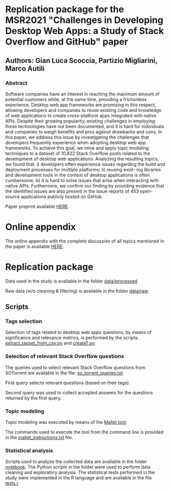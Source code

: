 # Replication package for the MSR2021 "Challenges in Developing Desktop Web Apps: a Study of Stack Overflow and GitHub" paper

## Authors: Gian Luca Scoccia, Partizio Migliarini, Marco Autili

### Abstract

Software companies have an interest in reaching the maximum amount of potential customers while, at the same time, providing a frictionless experience. Desktop web app frameworks are promising in this respect, allowing developers and companies to reuse existing code and knowledge of web applications to create cross-platform apps integrated with native APIs. Despite their growing popularity, existing challenges in employing these technologies have not been documented, and it is hard for individuals and companies to weigh benefits and pros against drawbacks and cons.
In this paper, we address this issue by investigating the challenges that developers frequently experience when adopting desktop web app frameworks. To achieve this goal, we mine and apply topic modeling techniques to a dataset of 10,822 Stack Overflow posts related to the development of desktop web applications. Analyzing the resulting topics, we found that: i) developers often experience issues regarding the build and deployment processes for multiple platforms; ii) reusing exist- ing libraries and development tools in the context of desktop applications is often cumbersome; iii) it is hard to solve issues that arise when interacting with native APIs. Furthermore, we confirm our finding by providing evidence that the identified issues are also present in the issue reports of 453 open-source applications publicly hosted on GitHub.

Paper preprint available [HERE](MSR2021_preprint.pdf).

# Online appendix

The online appendix with the complete discussion of all topics mentioned in the paper is available [HERE](online_appendix.md).

# Replication package

Data used in the study is available in the folder [data/processed](data/processed).

Raw data (w/o cleaning & filtering) is available in the folder [data/raw](data/raw).

## Scripts

### Tags selection

Selection of tags related to desktop web apps questions, by means of significance and relevance metrics, is performed by the scripts: [extract_tagset_from_csv.py](notebook/extract_tagset_from_csv.py) and [createT.py](notebook/create_T.py).

### Selection of relevant Stack Overflow questions

The queries used to select relevant Stack Overflow questions from SOTorrent are available in the file: [so_torrent_queries.txt](so_torrent_queries.txt)

First query selects relevant questions (based on their tags).

Second query was used to collect accepted answers for the questions returned by the first query.

### Topic modeling

Topic modeling was executed by means of the [Mallet tool](http://mallet.cs.umass.edu).

The commands used to execute the tool from the command line is provided in the [mallet_instructions.txt](mallet_instructions.txt) file. 

### Statistical analysis

Scripts used to analyze the collected data are available in the folder [notebook](notebook). The Python scripts in the folder were used to perform data cleaning and exploratory analysis. The statistical tests performed in the study were implemented in the R language and are available in the file [tests.r](notebook/tests.r)

